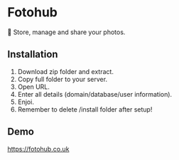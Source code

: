 # Fotohub
&#127748; Store, manage and share your photos.

## Installation
1. Download zip folder and extract.
2. Copy full folder to your server.
3. Open URL.
4. Enter all details (domain/database/user information).
5. Enjoi.
6. Remember to delete /install folder after setup!

## Demo
https://fotohub.co.uk
